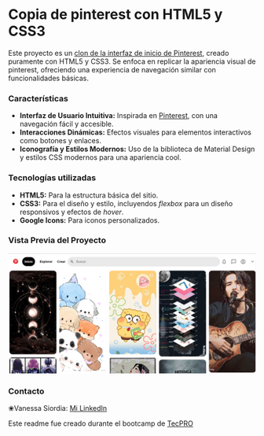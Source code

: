 # Copia de pinterest con HTML5 y CSS3

Este proyecto es un [clon de la interfaz de inicio de Pinterest](https://iniciodepinterest-interfaz.vercel.app/), creado puramente con HTML5 y CSS3. Se enfoca en replicar la apariencia visual de pinterest, ofreciendo una experiencia de navegación similar con funcionalidades básicas.

### Características

- **Interfaz de Usuario Intuitiva:** Inspirada en [Pinterest](https://www.pinterest.es/), con una navegación fácil y accesible.
- **Interacciones Dinámicas:** Efectos visuales para elementos interactivos como botones y enlaces.
- **Iconografía y Estilos Modernos:** Uso de la biblioteca de Material Design y estilos CSS modernos para una apariencia cool.

### Tecnologías utilizadas
+ **HTML5:** Para la estructura básica del sitio.
+ **CSS3:** Para el diseño y estilo, incluyendos _flexbox_ para un diseño responsivos y efectos de _hover_.
+ **Google Icons:** Para iconos personalizados.

### Vista Previa del Proyecto
![Demo](imagenes/vistaprevia.png)

### Contacto

❀Vanessa Siordia: [Mi LinkedIn](https://www.linkedin.com/in/vanessa-siordia-alcocer-749a4624a/)

Este readme fue creado durante el bootcamp de [TecPRO](https://tecnolochicas.mx/)

